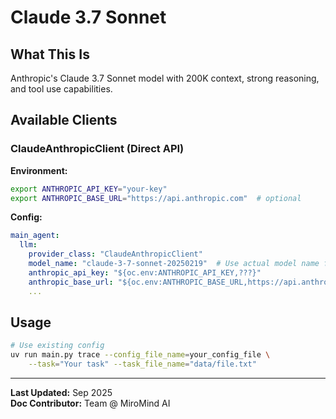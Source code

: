 # Claude 3.7 Sonnet

## What This Is
Anthropic's Claude 3.7 Sonnet model with 200K context, strong reasoning, and tool use capabilities.

## Available Clients

### ClaudeAnthropicClient (Direct API)
**Environment:**
```bash
export ANTHROPIC_API_KEY="your-key"
export ANTHROPIC_BASE_URL="https://api.anthropic.com"  # optional
```

**Config:**
```yaml
main_agent:
  llm: 
    provider_class: "ClaudeAnthropicClient"
    model_name: "claude-3-7-sonnet-20250219"  # Use actual model name from Anthropic API
    anthropic_api_key: "${oc.env:ANTHROPIC_API_KEY,???}"
    anthropic_base_url: "${oc.env:ANTHROPIC_BASE_URL,https://api.anthropic.com}"
    ...
```

## Usage
```bash
# Use existing config
uv run main.py trace --config_file_name=your_config_file \
    --task="Your task" --task_file_name="data/file.txt"
```



---
**Last Updated:** Sep 2025  
**Doc Contributor:** Team @ MiroMind AI